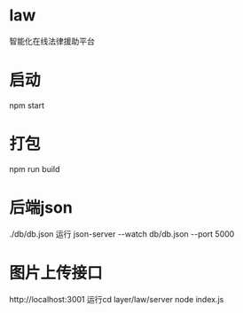 # law
智能化在线法律援助平台

# 启动
npm start

# 打包
npm run build

# 后端json
./db/db.json
运行 json-server --watch db/db.json --port 5000

# 图片上传接口
http://localhost:3001
运行cd layer/law/server
node index.js